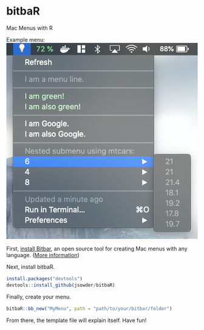 # bitbaR
 Mac Menus with R
 
 Example menu:
 ![Example menu created by bb_new()](example_menu.png "bitbaR Template Menu")

First, [install Bitbar](https://github.com/matryer/bitbar/releases/download/v1.9.2/BitBar-v1.9.2.zip), an open source tool for creating Mac menus with any language. ([More information](https://getbitbar.com))

Next, install bitbaR.
```R
install.packages("devtools")
devtools::install_github(jsowder/bitbaR)
```
Finally, create your menu.
```R
bitbaR::bb_new("MyMenu", path = "path/to/your/bitbar/folder")
```

From there, the template file will explain itself. Have fun!
